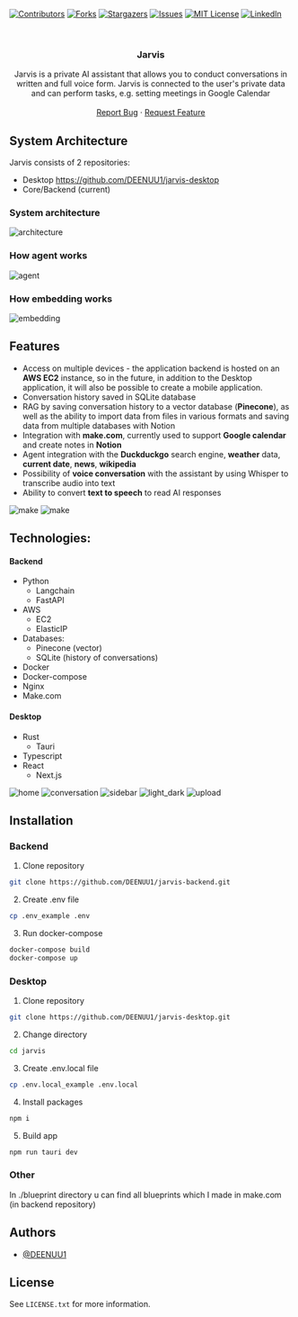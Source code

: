 <a name="readme-top"></a>

[![Contributors][contributors-shield]][contributors-url]
[![Forks][forks-shield]][forks-url]
[![Stargazers][stars-shield]][stars-url]
[![Issues][issues-shield]][issues-url]
[![MIT License][license-shield]][license-url]
[![LinkedIn][linkedin-shield]][linkedin-url]



<br />
<div align="center">
  <h3 align="center">Jarvis</h3>

  <p align="center">
    Jarvis is a private AI assistant that allows you to conduct conversations in written and full voice form.
    Jarvis is connected to the user's private data and can perform tasks, e.g. setting meetings in Google Calendar
    <br />
    <br />
    <a href="https://github.com/DEENUU1/jarvis-backend/issues">Report Bug</a>
    ·
    <a href="https://github.com/DEENUU1/jarvis-backend/issues">Request Feature</a>
  </p>
</div>

## System Architecture

Jarvis consists of 2 repositories:

- Desktop https://github.com/DEENUU1/jarvis-desktop
- Core/Backend (current)

### System architecture
<img src="assets/1.png" alt="architecture"/>

### How agent works
<img src="assets/2.png" alt="agent"/>

### How embedding works
<img src="assets/3.png" alt="embedding"/>

## Features

- Access on multiple devices - the application backend is hosted on an **AWS EC2** instance, so in the future, in addition
  to the Desktop application, it will also be possible to create a mobile application.
- Conversation history saved in SQLite database
- RAG by saving conversation history to a vector database (**Pinecone**), as well as the ability to import data from files
  in various formats and saving data from multiple databases with Notion
- Integration with **make.com**, currently used to support **Google calendar** and create notes in **Notion**
- Agent integration with the **Duckduckgo** search engine, **weather** data, **current date**, **news**, **wikipedia**
- Possibility of **voice conversation** with the assistant by using Whisper to transcribe audio into text
- Ability to convert **text to speech** to read AI responses

<img src="assets/Screenshot_1.png" alt="make"/>
<img src="assets/Screenshot_2.png" alt="make"/>

## Technologies:

#### Backend

- Python
  - Langchain
  - FastAPI
- AWS
  - EC2
  - ElasticIP
- Databases:
  - Pinecone (vector)
  - SQLite (history of conversations)
- Docker
- Docker-compose
- Nginx
- Make.com

#### Desktop

- Rust
  - Tauri
- Typescript
- React
  - Next.js

<img src="assets/a.png" alt="home"/>
<img src="assets/b.png" alt="conversation"/>
<img src="assets/c.png" alt="sidebar"/>
<img src="assets/d.png" alt="light_dark"/>
<img src="assets/e.png" alt="upload"/>

## Installation

### Backend

1. Clone repository

```bash
git clone https://github.com/DEENUU1/jarvis-backend.git
```

2. Create .env file

```bash
cp .env_example .env
```

3. Run docker-compose

```bash
docker-compose build
docker-compose up
```

### Desktop

1. Clone repository

```bash
git clone https://github.com/DEENUU1/jarvis-desktop.git
```

2. Change directory

```bash
cd jarvis
```

3. Create .env.local file

```bash
cp .env.local_example .env.local
```

4. Install packages

```bash
npm i
```

5. Build app

```bash
npm run tauri dev
```

### Other
In ./blueprint directory u can find all blueprints which I made in make.com
(in backend repository)

## Authors

- [@DEENUU1](https://www.github.com/DEENUU1)

<!-- LICENSE -->

## License

See `LICENSE.txt` for more information.


<!-- MARKDOWN LINKS & IMAGES -->
<!-- https://www.markdownguide.org/basic-syntax/#reference-style-links -->

[contributors-shield]: https://img.shields.io/github/contributors/DEENUU1/jarvis-backend.svg?style=for-the-badge

[contributors-url]: https://github.com/DEENUU1/jarvis-backend/graphs/contributors

[forks-shield]: https://img.shields.io/github/forks/DEENUU1/jarvis-backend.svg?style=for-the-badge

[forks-url]: https://github.com/DEENUU1/jarvis-backend/network/members

[stars-shield]: https://img.shields.io/github/stars/DEENUU1/jarvis-backend.svg?style=for-the-badge

[stars-url]: https://github.com/DEENUU1/jarvis-backend/stargazers

[issues-shield]: https://img.shields.io/github/issues/DEENUU1/jarvis-backend.svg?style=for-the-badge

[issues-url]: https://github.com/DEENUU1/jarvis-backend/issues

[license-shield]: https://img.shields.io/github/license/DEENUU1/jarvis-backend.svg?style=for-the-badge

[license-url]: https://github.com/DEENUU1/jarvis-backend/blob/master/LICENSE.txt

[linkedin-shield]: https://img.shields.io/badge/-LinkedIn-black.svg?style=for-the-badge&logo=linkedin&colorB=555

[linkedin-url]: https://linkedin.com/in/kacper-wlodarczyk

[basic]: https://github.com/DEENUU1/jarvis-backend/blob/main/assets/v1_2/basic.gif?raw=true

[full]: https://github.com/DEENUU1/jarvis-backend/blob/main/assets/v1_2/full.gif?raw=true

[search]: https://github.com/DEENUU1/jarvis-backend/blob/main/assets/v1_2/search.gif?raw=true
